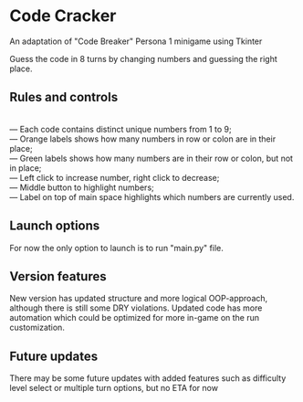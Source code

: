 # Code Cracker
An adaptation of "Code Breaker" Persona 1 minigame using Tkinter

Guess the code in 8 turns by changing numbers and guessing the right place.

## Rules and controls
<br>— Each code contains distinct unique numbers from 1 to 9;
<br>— Orange labels shows how many numbers in row or colon are in their place;
<br>— Green labels shows how many numbers are in their row or colon, but not in place;
<br>— Left click to increase number, right click to decrease;
<br>— Middle button to highlight numbers;
<br>— Label on top of main space highlights which numbers are currently used.

## Launch options
For now the only option to launch is to run "main.py" file.

## Version features
New version has updated structure and more logical OOP-approach, although there is still some DRY violations.
Updated code has more automation which could be optimized for more in-game on the run customization.

## Future updates
There may be some future updates with added features such as difficulty level select or multiple turn options, but no ETA for now